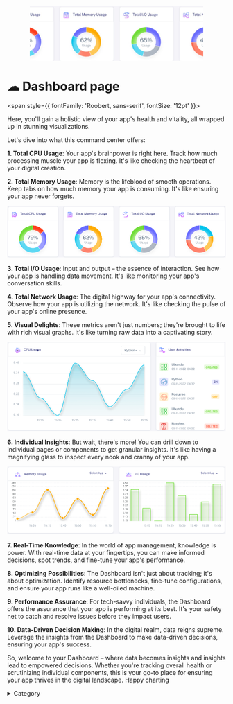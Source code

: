 <p align="center">
  <img src="/img/sfsf8.jpg" alt="Alt Text" width="400"/>
</p>

# ☁ Dashboard page
<span style={{ fontFamily: 'Roobert, sans-serif', fontSize: '12pt' }}>

&#x20;Here, you'll gain a holistic view of your app's health and vitality, all wrapped up in stunning visualizations.

&#x20;Let's dive into what this command center offers:

**1. Total CPU Usage**: Your app's brainpower is right here. Track how much processing muscle your app is flexing. It's like checking the heartbeat of your digital creation.

**2. Total Memory Usage**: Memory is the lifeblood of smooth operations. Keep tabs on how much memory your app is consuming. It's like ensuring your app never forgets.


![Alt Text](/img/f1.jpg)

**3. Total I/O Usage**: Input and output – the essence of interaction. See how your app is handling data movement. It's like monitoring your app's conversation skills.

**4. Total Network Usage**: The digital highway for your app's connectivity. Observe how your app is utilizing the network. It's like checking the pulse of your app's online presence.

**5. Visual Delights**: These metrics aren't just numbers; they're brought to life with rich visual graphs. It's like turning raw data into a captivating story.

![Alt Text](/img/f2.jpg)


**6. Individual Insights**: But wait, there's more! You can drill down to individual pages or components to get granular insights. It's like having a magnifying glass to inspect every nook and cranny of your app.

![Alt Text](/img/j23.jpg)

**7. Real-Time Knowledge**: In the world of app management, knowledge is power. With real-time data at your fingertips, you can make informed decisions, spot trends, and fine-tune your app's performance.

**8. Optimizing Possibilities**: The Dashboard isn't just about tracking; it's about optimization. Identify resource bottlenecks, fine-tune configurations, and ensure your app runs like a well-oiled machine.

**9. Performance Assurance**: For tech-savvy individuals, the Dashboard offers the assurance that your app is performing at its best. It's your safety net to catch and resolve issues before they impact users.

**10. Data-Driven Decision Making**: In the digital realm, data reigns supreme. Leverage the insights from the Dashboard to make data-driven decisions, ensuring your app's success.

So, welcome to your Dashboard – where data becomes insights and insights lead to empowered decisions. Whether you're tracking overall health or scrutinizing individual components, this is your go-to place for ensuring your app thrives in the digital landscape. Happy charting

<details>

<summary>Category</summary>

Kubernetes, cloud computing, DevOps, cloud services, hosting platform, container orchestration, cloud infrastructure, cloud deployment, cloud management, cloud technology, cloud solutions, dashboard

</details>

</span>